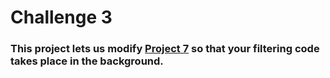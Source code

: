 # Challenge 3

### This project lets us modify [Project 7](https://github.com/deathlezz/100-Days-of-Swift/tree/main/Projects/09-Project7) so that your filtering code takes place in the background.